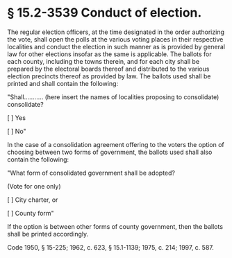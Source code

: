 # § 15.2-3539 Conduct of election.

<p>The regular election officers, at the time designated in the order authorizing the vote, shall open the polls at the various voting places in their respective localities and conduct the election in such manner as is provided by general law for other elections insofar as the same is applicable. The ballots for each county, including the towns therein, and for each city shall be prepared by the electoral boards thereof and distributed to the various election precincts thereof as provided by law. The ballots used shall be printed and shall contain the following:</p><p>"Shall........… (here insert the names of localities proposing to consolidate) consolidate?</p><p>[ ] Yes</p><p>[ ] No"</p><p>In the case of a consolidation agreement offering to the voters the option of choosing between two forms of government, the ballots used shall also contain the following:</p><p>"What form of consolidated government shall be adopted?</p><p>(Vote for one only)</p><p>[ ] City charter, or</p><p>[ ] County form"</p><p>If the option is between other forms of county government, then the ballots shall be printed accordingly.</p><p>Code 1950, § 15-225; 1962, c. 623, § 15.1-1139; 1975, c. 214; 1997, c. 587.</p>